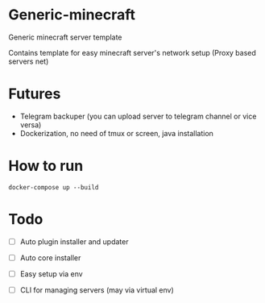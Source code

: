 # Generic-minecraft
Generic minecraft server template 

Contains template for easy minecraft server's network setup
(Proxy based servers net)

# Futures 
* Telegram backuper (you can upload server to telegram channel or vice versa) 
* Dockerization, no need of tmux or screen, java installation 


# How to run
`
docker-compose up --build
`

# Todo
 - [ ] Auto plugin installer and updater
 - [ ] Auto core installer 
 - [ ] Easy setup via env
 - [ ] CLI for managing servers (may via virtual env)
 
